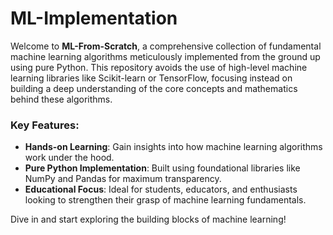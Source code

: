 # ML-Implementation

Welcome to **ML-From-Scratch**, a comprehensive collection of fundamental machine learning algorithms meticulously implemented from the ground up using pure Python. This repository avoids the use of high-level machine learning libraries like Scikit-learn or TensorFlow, focusing instead on building a deep understanding of the core concepts and mathematics behind these algorithms.

### Key Features:
- **Hands-on Learning**: Gain insights into how machine learning algorithms work under the hood.
- **Pure Python Implementation**: Built using foundational libraries like NumPy and Pandas for maximum transparency.
- **Educational Focus**: Ideal for students, educators, and enthusiasts looking to strengthen their grasp of machine learning fundamentals.

Dive in and start exploring the building blocks of machine learning!
